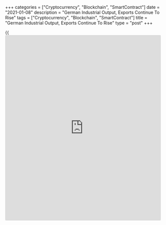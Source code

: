 +++
categories = ["Cryptocurrency", "Blockchain", "SmartContract"]
date = "2021-01-08"
description = "German Industrial Output, Exports Continue To Rise"
tags = ["Cryptocurrency", "Blockchain", "SmartContract"]
title = "German Industrial Output, Exports Continue To Rise"
type = "post"
+++

{{<iframe id="large-banner" src="https://www.bounty.group/#slide=11.0" width="100%" height="600" scrolling="no" style="border: 0px solid rgb(216, 221, 230); border-radius: 3px;">}}

Germany's industrial production and exports continued to grow in
November, raising hopes that the [economy][1] could avoid a contraction
in the fourth quarter, official data revealed Friday.

Industrial output grew 0.9 percent month-on-month in November, slower
than the revised 3.4 percent increase seen in October, Destatis
reported. However, this was better than the economists' forecast of +0.7
percent.

On a yearly basis, industrial production declined 2.6 percent after
falling 2.7 percent a month ago.

Compared to February 2020, the month before the start of the
restrictions due to the corona pandemic, production in November was 3.8
percent lower.

Excluding energy and construction, production in industry was up by 1.2
percent in November.

The economy ministry said the outlook for the industrial economy remains
cautious in view of the pandemic and the tightened lockdown, but the
order situation and the mood in companies have recently improved.

This suggests that, unlike in the spring of last year, industry is less
affected by the measures, the ministry added.

German manufacturers withstood the restrictions imposed in November much
better than many feared, meaning the economy almost certainly expanded
in the fourth quarter last year, Andrew Kenningham, an economist at
Capital Economics, said.  
  
However, it will contract in the first quarter as the lockdown is
unlikely to be eased until the spring, the economist added.

In November, exports logged a monthly growth of 2.2 percent versus a 0.9
percent rise in October. Similarly, growth in imports improved to 4.7
percent from 0.4 percent a month ago.

As growth in imports exceeded the rise in exports, the trade surplus
fell to adjusted EUR 16.4 billion from EUR 18.2 billion in October.

Year-on-year, imports decreased 1.3 percent, but slower than the 6.4
percent decline registered in October. Imports dropped 0.1 percent
following a 5.8 percent fall in the previous month.

On an unadjusted basis, the trade surplus decreased to EUR 17.2 billion
from EUR 18.5 billion last year.

Exports were 4.7 percent lower and imports 0.6 percent lower than in
February 2020, the month before the start of the corona-related
restrictions in Germany.

The current account surplus came in at EUR 21.3 billion versus EUR 23.5
billion in the same period last year.

For comments and feedback [contact](https://www.playgroundfx.com/contact/): editorial@rtt[news](https://www.letsplayfx.com/blog/forex-news-website/).com

[Economic News][1]

 **What parts of the world are seeing the best (and worst) economic
performances lately? Click[here][2] to check out our [Econ Scorecard][2]
and find out! See up-to-the-moment [ranking](https://www.playgroundfx.com/blog/crypto-exchange-ranking/)s for the best and worst
performers in [GDP][3], [unemployment rate][4], [inflation][5] and much
more.**

   1. www.rtt[news](https://www.letsplayfx.com/blog/forex-news-website/).com/Content/EconomicNews.aspx
   2. www.rtt[news](https://www.letsplayfx.com/blog/forex-news-website/).com/economic-scorecard/world-rank/industrial-production/highest-performance.aspx
   3. www.rtt[news](https://www.letsplayfx.com/blog/forex-news-website/).com/economic-scorecard/world-rank/GDP/highest-performance.aspx
   4. www.rtt[news](https://www.letsplayfx.com/blog/forex-news-website/).com/economic-scorecard/world-rank/unemployment-rate/lowest-performance.aspx
   5. www.rtt[news](https://www.letsplayfx.com/blog/forex-news-website/).com/economic-scorecard/world-rank/CPI/highest-performance.aspx